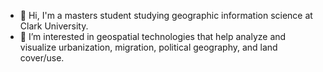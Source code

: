 - 👋 Hi, I'm a masters student studying geographic information science at Clark University.
- 👀 I’m interested in geospatial technologies that help analyze and visualize urbanization, migration, political geography, and land cover/use.
<!---
grpappalardo/grpappalardo is a ✨ special ✨ repository because its `README.md` (this file) appears on your GitHub profile.
You can click the Preview link to take a look at your changes.
--->
